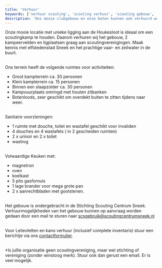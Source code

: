 ```yaml
---
title: 'Verhuur'
keywords: ['verhuur scouting', 'scouting verhuur', 'scouting gebouw', 'scouting clubhuis', 'verhuur scoutinggebouw', 'scoutinghuis huren', 'verhuur clubhuis', 'verhuur scoutslokalen', 'verhuur tibrag', 'verhuur scouting centrum sneek', 'scouting centrum sneek', 'scouting kamp locatie']
description: 'Ons mooie clubgebouw en onze boten kunnen ook verhuurd worden! Zie hier meer informatie.'
---
```


Onze mooie locatie met unieke ligging aan de Houkesloot is ideaal om een scoutingkamp te houden. Daarom verhuren wij het gebouw, 2 kampeervelden en ligplaatsen graag aan scoutingverenigingen.
Maak kennis met elfstedenstad Sneek en het prachtige vaar- en zeilwater in de buurt.<br><br>
  
Ons terrein heeft de volgende ruimtes voor activiteiten:
- Groot kampterrein ca. 30 personen
- Klein kampterrein ca. 15 personen
- Binnen een slaapzolder ca. 30 personen
- Kampvuurplaats omringd met houten zitbanken
- Botenloods, zeer geschikt om overdekt buiten te zitten tijdens naar weer.<br><br>

Sanitaire voorzieningen: 
- 1 ruimte met douche, toilet en wastafel geschikt voor invaliden
- 4 douches en 4 wastafels ( in 2 gescheiden ruimten)
- 2 x urinoir en 2 x toilet
- wastrog<br><br>

Volwaardige Keuken met:
- magnetron
- oven
- koelkast
- 5 pits gasfornuis
- 1 lage brander voor mega grote pan
- 2 x aanrechtbladen met gootstenen.<br><br>
  
Het gebouw is ondergebracht in de Stichting Scouting Centrum Sneek. 
Verhuurmogelijkheden van het gebouw kunnen op aanvraag worden gedaan door een mail te sturen naar scsgebruik@scoutingcentrumsneek.nl<br><br>
  
Voor Lelievletten en kano verhuur (inclusief complete inventaris) stuur een berichtje via ons [contactformulier](https://www.tibrag.nl/contact/).<br><br>
  
  
*Is jullie organisatie geen scoutingvereniging, maar wel stichting of vereniging (zonder winstoog merk). Stuur ook dan gerust een email. Er is veel mogelijk.
